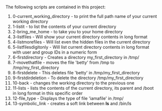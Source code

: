 The following scripts are contained in this project:
   1. 0-current_working_directory - to print the full path name of your current working directory
   2. 1-listit - to list the contents of your current directory
   3. 2-bring_me_home - to take you to your home directory
   4. 3-listfiles - Will show your current directory contents in long format
   5. 4-listmorefiles - Will list even the hidden files in the current directory
   6. 5-listfilesdigitonly - Will list current directory contents in long format with user and group IDs in a numeric form
   7. 6-firstdirectory - Creates a directory my_first_directory in /tmp/
   8. 7-movethatfile - moves the file 'betty' from /tmp to /tmp/my_first_directory
   9. 8-firstdelete - This deletes file 'betty' in /tmp/my_first_directory
   10. 9-firstdirdeletion - To delete the directory /tmp/my_first_directory
   11. 10-back - changes the working directory to the previous one
   12. 11-lists - lists the contents of the current directory, its parent and /boot in long format in this specific order
   13. 12-file_type - Displays the type of file 'iamafile' in /tmp/
   14. 13-symbolic_link - creates a soft link between __ls__ and /bin/ls
   
    